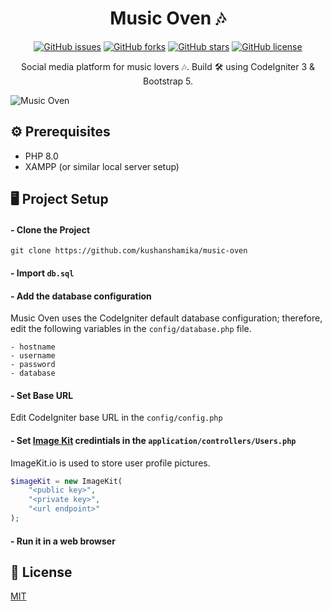 <h1 align="center">Music Oven 🎶</h1>

<p align="center">
  <a href="https://github.com/kushanshamika/music-oven/issues"><img alt="GitHub issues" src="https://img.shields.io/github/issues/kushanshamika/music-oven"></a>
  <a href="https://github.com/kushanshamika/music-oven/network"><img alt="GitHub forks" src="https://img.shields.io/github/forks/kushanshamika/music-oven"></a>
  <a href="https://github.com/kushanshamika/music-oven/stargazers"><img alt="GitHub stars" src="https://img.shields.io/github/stars/kushanshamika/music-oven"></a>
  <a href="https://github.com/kushanshamika/music-oven/blob/main/license.txt"><img alt="GitHub license" src="https://img.shields.io/github/license/kushanshamika/music-oven"></a>
</p>

<p align="center">Social media platform for music lovers 🎶. Build  🛠 using CodeIgniter 3 &  Bootstrap 5.</p>

![Music Oven](https://i.imgur.com/Cbavq9C.png)

## ⚙️ Prerequisites

- PHP 8.0
- XAMPP (or similar local server setup)

## 🖥 Project Setup

#### - Clone the Project

```git clone https://github.com/kushanshamika/music-oven```

#### - Import `db.sql`

#### - Add the database configuration

Music Oven uses the CodeIgniter default database configuration; therefore, edit the following variables in the `config/database.php` file.
```
- hostname
- username
- password
- database
```

#### - Set Base URL

Edit CodeIgniter base URL in the `config/config.php`

#### - Set [Image Kit](https://imagekit.io/dashboard/) credintials in the `application/controllers/Users.php ` 

ImageKit.io is used to store user profile pictures.

```php
$imageKit = new ImageKit(
	"<public key>",
	"<private key>",
	"<url endpoint>" 
);
```

#### - Run it in a web browser

## 📝 License
[MIT](https://github.com/kushanshamika/music-oven/blob/main/license.txt)
